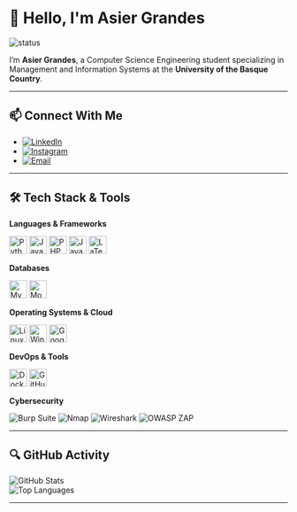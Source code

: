 # 👋 Hello, I'm Asier Grandes

![status](https://img.shields.io/badge/status-up-brightgreen)  


I’m **Asier Grandes**, a Computer Science Engineering student specializing in Management and Information Systems at the **University of the Basque Country**.

---

## 📫 Connect With Me

- [![LinkedIn](https://img.shields.io/badge/LinkedIn-0A66C2?logo=linkedin&logoColor=white)](https://www.linkedin.com/in/asier-grandes-orons-b66b4827a/)
- [![Instagram](https://img.shields.io/badge/Instagram-990099?logo=instagram&logoColor=white)](https://www.instagram.com/asiergrandes/)
- [![Email](https://img.shields.io/badge/Email-E4405F?logo=email&logoColor=white)](mailto:agrandes2004@gmail.com)


---

## 🛠️ Tech Stack & Tools

**Languages & Frameworks**
<div align="left">
<img src="https://cdn.jsdelivr.net/gh/devicons/devicon/icons/python/python-original.svg" width="32" title="Python"/>
<img src="https://cdn.jsdelivr.net/gh/devicons/devicon/icons/java/java-original.svg" width="32" title="Java"/>
<img src="https://cdn.jsdelivr.net/gh/devicons/devicon/icons/php/php-original.svg" width="32" title="PHP"/>
<img src="https://cdn.jsdelivr.net/gh/devicons/devicon/icons/javascript/javascript-original.svg" width="32" title="JavaScript"/>
<img src="https://cdn.jsdelivr.net/gh/devicons/devicon/icons/latex/latex-original.svg" width="32" title="LaTeX"/>
</div>

**Databases**
<div align="left">
<img src="https://cdn.jsdelivr.net/gh/devicons/devicon/icons/mysql/mysql-original.svg" width="32" title="MySQL"/>
<img src="https://cdn.jsdelivr.net/gh/devicons/devicon/icons/mongodb/mongodb-original.svg" width="32" title="MongoDB"/>
</div>

**Operating Systems & Cloud**
<div align="left">
<img src="https://cdn.jsdelivr.net/gh/devicons/devicon/icons/linux/linux-original.svg" width="32" title="Linux"/>
<img src="https://cdn.jsdelivr.net/gh/devicons/devicon/icons/windows8/windows8-original.svg" width="32" title="Windows"/>
<img src="https://cdn.jsdelivr.net/gh/devicons/devicon/icons/googlecloud/googlecloud-original.svg" width="32" title="Google Cloud Platform"/>
</div>

**DevOps & Tools**
<div align="left">
<img src="https://cdn.jsdelivr.net/gh/devicons/devicon/icons/docker/docker-original.svg" width="32" title="Docker"/>
<img src="https://cdn.jsdelivr.net/gh/devicons/devicon/icons/github/github-original.svg" width="32" title="GitHub"/>
</div>

**Cybersecurity**
<div align="left">
<img src="https://img.shields.io/badge/Burp%20Suite-ff5722?logo=burpsuite&logoColor=white" title="Burp Suite"/>
<img src="https://img.shields.io/badge/Nmap-004688?logo=gnubash&logoColor=white" title="Nmap"/>
<img src="https://img.shields.io/badge/Wireshark-1679A7?logo=wireshark&logoColor=white" title="Wireshark"/>
<img src="https://img.shields.io/badge/OWASP%20ZAP-000000?logo=owasp&logoColor=white" title="OWASP ZAP"/>
</div>


<!--
## 📂 University Repositories

<details>
  <summary>🎓 University Projects by Year</summary>

  <details>
    <summary>🧑‍🎓 First Year</summary>
    - First Quarter  
    - Second Quarter
  </details>

  <details>
    <summary>🧑‍🎓 Second Year</summary>
    - First Quarter  
    - Second Quarter
  </details>

  <details>
    <summary>🧑‍🎓 Third Year</summary>
    - First Quarter  
    - Second Quarter
  </details>

  <details>
    <summary>🧑‍🎓 Fourth Year</summary>
    - First Quarter  
    - Second Quarter
  </details>

</details>
-->

---

## 🔍 GitHub Activity

![GitHub Stats](https://github-readme-stats.vercel.app/api?username=asiergrandes&show_icons=true&theme=cobalt)  
![Top Languages](https://github-readme-stats.vercel.app/api/top-langs/?username=asiergrandes&layout=compact&theme=cobalt)


---
